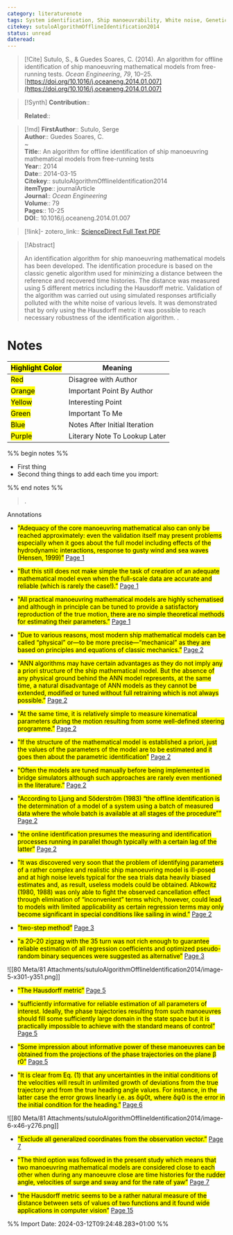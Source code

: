 ```yaml
---
category: literaturenote
tags: System identification, Ship manoeuvrability, White noise, Genetic algorithm, Hausdorff's metric, Mathematical model, paper4
citekey: sutuloAlgorithmOfflineIdentification2014
status: unread
dateread:
---
```


> [!Cite]
> Sutulo, S., & Guedes Soares, C. (2014). An algorithm for offline identification of ship manoeuvring mathematical models from free-running tests. _Ocean Engineering_, _79_, 10–25. [https://doi.org/10.1016/j.oceaneng.2014.01.007](https://doi.org/10.1016/j.oceaneng.2014.01.007)

>[!Synth]
>**Contribution**:: 
>
>**Related**:: 
>

>[!md]
> **FirstAuthor**:: Sutulo, Serge  
> **Author**:: Guedes Soares, C.  
~    
> **Title**:: An algorithm for offline identification of ship manoeuvring mathematical models from free-running tests  
> **Year**:: 2014  
> **Date**:: 2014-03-15  
> **Citekey**:: sutuloAlgorithmOfflineIdentification2014  
> **itemType**:: journalArticle  
> **Journal**:: *Ocean Engineering*  
> **Volume**:: 79   
> **Pages**:: 10-25  
> **DOI**:: 10.1016/j.oceaneng.2014.01.007    

> [!link]-
> zotero_link:: [ScienceDirect Full Text PDF](zotero://select/library/items/WD85S9FS)


> [!Abstract]
>
> An identification algorithm for ship manoeuvring mathematical models has been developed. The identification procedure is based on the classic genetic algorithm used for minimizing a distance between the reference and recovered time histories. The distance was measured using 5 different metrics including the Hausdorff metric. Validation of the algorithm was carried out using simulated responses artificially polluted with the white noise of various levels. It was demonstrated that by only using the Hausdorff metric it was possible to reach necessary robustness of the identification algorithm.
>.
> 
# Notes

| <mark class="hltr-grey">Highlight Color</mark> | Meaning                       |
| ---------------------------------------------- | ----------------------------- |
| <mark class="hltr-red">Red</mark>              | Disagree with Author          |
| <mark class="hltr-orange">Orange</mark>        | Important Point By Author     |
| <mark class="hltr-yellow">Yellow</mark>        | Interesting Point             |
| <mark class="hltr-green">Green</mark>          | Important To Me               |
| <mark class="hltr-blue">Blue</mark>            | Notes After Initial Iteration |
| <mark class="hltr-purple">Purple</mark>        | Literary Note To Lookup Later |

%% begin notes %%
- First thing
- Second thing
things to add each time you import:

%% end notes %%

>.
 
 Annotations
- <mark class="hltr-yellow">"Adequacy of the core manoeuvring mathematical also can only be reached approximately: even the validation itself may present problems especially when it goes about the full model including effects of the hydrodynamic interactions, response to gusty wind and sea waves (Hensen, 1999)”</mark> [Page 1](zotero://open-pdf/library/items/WD85S9FS?page=1&annotation=CABW2ILM) 
 
- <mark class="hltr-green">"But this still does not make simple the task of creation of an adequate mathematical model even when the full-scale data are accurate and reliable (which is rarely the case!).”</mark> [Page 1](zotero://open-pdf/library/items/WD85S9FS?page=1&annotation=CEWCAK57) 
 
- <mark class="hltr-yellow">"All practical manoeuvring mathematical models are highly schematised and although in principle can be tuned to provide a satisfactory reproduction of the true motion, there are no simple theoretical methods for estimating their parameters.”</mark> [Page 1](zotero://open-pdf/library/items/WD85S9FS?page=1&annotation=3ZQ4AKCD) 
 
- <mark class="hltr-yellow">"Due to various reasons, most modern ship mathematical models can be called “physical” or—to be more precise—“mechanical” as they are based on principles and equations of classic mechanics.”</mark> [Page 2](zotero://open-pdf/library/items/WD85S9FS?page=2&annotation=5DELC56Q) 
 
- <mark class="hltr-yellow">"ANN algorithms may have certain advantages as they do not imply any a priori structure of the ship mathematical model. But the absence of any physical ground behind the ANN model represents, at the same time, a natural disadvantage of ANN models as they cannot be extended, modified or tuned without full retraining which is not always possible.”</mark> [Page 2](zotero://open-pdf/library/items/WD85S9FS?page=2&annotation=JFXL8ZMB) 
 
- <mark class="hltr-yellow">"At the same time, it is relatively simple to measure kinematical parameters during the motion resulting from some well-defined steering programme.”</mark> [Page 2](zotero://open-pdf/library/items/WD85S9FS?page=2&annotation=AR2JWJJF) 
 
- <mark class="hltr-yellow">"If the structure of the mathematical model is established a priori, just the values of the parameters of the model are to be estimated and it goes then about the parametric identification”</mark> [Page 2](zotero://open-pdf/library/items/WD85S9FS?page=2&annotation=3PWIHKS6) 
 
- <mark class="hltr-yellow">"Often the models are tuned manually before being implemented in bridge simulators although such approaches are rarely even mentioned in the literature.”</mark> [Page 2](zotero://open-pdf/library/items/WD85S9FS?page=2&annotation=DNXK4ZLS) 
 
- <mark class="hltr-yellow">"According to Ljung and Söderström (1983) “the offline identification is the determination of a model of a system using a batch of measured data where the whole batch is available at all stages of the procedure””</mark> [Page 2](zotero://open-pdf/library/items/WD85S9FS?page=2&annotation=WLQMV5MS) 
 
- <mark class="hltr-yellow">"the online identification presumes the measuring and identification processes running in parallel though typically with a certain lag of the latter”</mark> [Page 2](zotero://open-pdf/library/items/WD85S9FS?page=2&annotation=MZXK7QWZ) 
 
- <mark class="hltr-green">"It was discovered very soon that the problem of identifying parameters of a rather complex and realistic ship manoeuvring model is ill-posed and at high noise levels typical for the sea trials data heavily biased estimates and, as result, useless models could be obtained. Abkowitz (1980, 1988) was only able to fight the observed cancellation effect through elimination of “inconvenient” terms which, however, could lead to models with limited applicability as certain regression terms may only become significant in special conditions like sailing in wind.”</mark> [Page 2](zotero://open-pdf/library/items/WD85S9FS?page=2&annotation=GK38AL6F) 
 
- <mark class="hltr-yellow">"two-step method”</mark> [Page 3](zotero://open-pdf/library/items/WD85S9FS?page=3&annotation=YXY57EHI) 
 
- <mark class="hltr-yellow">"a 20–20 zigzag with the 35 turn was not rich enough to guarantee reliable estimation of all regression coefficients and optimized pseudo-random binary sequences were suggested as alternative”</mark> [Page 3](zotero://open-pdf/library/items/WD85S9FS?page=3&annotation=XWCT4ACQ) 
 
![[80 Meta/81 Attachments/sutuloAlgorithmOfflineIdentification2014/image-5-x301-y351.png]] 
 
- <mark class="hltr-yellow">"The Hausdorff metric”</mark> [Page 5](zotero://open-pdf/library/items/WD85S9FS?page=5&annotation=K53ERRGZ) 
 
- <mark class="hltr-green">"sufficiently informative for reliable estimation of all parameters of interest. Ideally, the phase trajectories resulting from such manoeuvres should fill some sufficiently large domain in the state space but it is practically impossible to achieve with the standard means of control”</mark> [Page 5](zotero://open-pdf/library/items/WD85S9FS?page=5&annotation=W99D4YG3) 
 
- <mark class="hltr-green">"Some impression about informative power of these manoeuvres can be obtained from the projections of the phase trajectories on the plane β  r0”</mark> [Page 5](zotero://open-pdf/library/items/WD85S9FS?page=5&annotation=JXGQ44I7) 
 
- <mark class="hltr-yellow">"It is clear from Eq. (1) that any uncertainties in the initial conditions of the velocities will result in unlimited growth of deviations from the true trajectory and from the true heading angle values. For instance, in the latter case the error grows linearly i.e. as δψ0t, where δψ0 is the error in the initial condition for the heading.”</mark> [Page 6](zotero://open-pdf/library/items/WD85S9FS?page=6&annotation=RNB2JZ7F) 
 
![[80 Meta/81 Attachments/sutuloAlgorithmOfflineIdentification2014/image-6-x46-y276.png]] 
 
- <mark class="hltr-yellow">"Exclude all generalized coordinates from the observation vector.”</mark> [Page 7](zotero://open-pdf/library/items/WD85S9FS?page=7&annotation=34QZL9UL) 
 
- <mark class="hltr-yellow">"The third option was followed in the present study which means that two manoeuvring mathematical models are considered close to each other when during any manoeuvre close are time histories for the rudder angle, velocities of surge and sway and for the rate of yaw”</mark> [Page 7](zotero://open-pdf/library/items/WD85S9FS?page=7&annotation=KA9XYCRG) 
 
- <mark class="hltr-yellow">"the Hausdorff metric seems to be a rather natural measure of the distance between sets of values of two functions and it found wide applications in computer vision”</mark> [Page 15](zotero://open-pdf/library/items/WD85S9FS?page=15&annotation=34DUM5II) 
 


%% Import Date: 2024-03-12T09:24:48.283+01:00 %%
